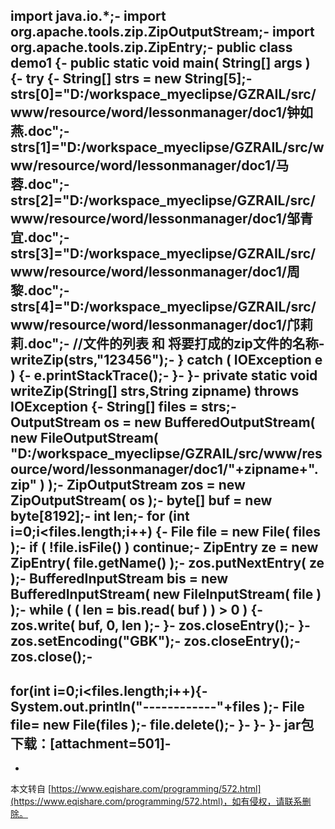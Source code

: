 import java.io.\*;-
import org.apache.tools.zip.ZipOutputStream;-
import org.apache.tools.zip.ZipEntry;-
public class demo1 {-
 public static void main( String\[\] args ) {-
 try {-
 String\[\] strs = new String\[5\];-
 strs\[0\]="D:/workspace\_myeclipse/GZRAIL/src/www/resource/word/lessonmanager/doc1/钟如燕.doc";-
 strs\[1\]="D:/workspace\_myeclipse/GZRAIL/src/www/resource/word/lessonmanager/doc1/马蓉.doc";-
 strs\[2\]="D:/workspace\_myeclipse/GZRAIL/src/www/resource/word/lessonmanager/doc1/邹青宜.doc";-
 strs\[3\]="D:/workspace\_myeclipse/GZRAIL/src/www/resource/word/lessonmanager/doc1/周黎.doc";-
 strs\[4\]="D:/workspace\_myeclipse/GZRAIL/src/www/resource/word/lessonmanager/doc1/邝莉莉.doc";-
 //文件的列表 和 将要打成的zip文件的名称-
 writeZip(strs,"123456");-
 } catch ( IOException e ) {-
 e.printStackTrace();-
 }-
 }-
 private static void writeZip(String\[\] strs,String zipname) throws IOException {-
 String\[\] files = strs;-
 OutputStream os = new BufferedOutputStream( new FileOutputStream( "D:/workspace\_myeclipse/GZRAIL/src/www/resource/word/lessonmanager/doc1/"+zipname+".zip" ) );-
 ZipOutputStream zos = new ZipOutputStream( os );-
 byte\[\] buf = new byte\[8192\];-
 int len;-
 for (int i=0;i<files.length;i++) {-
 File file = new File( files );-
 if ( !file.isFile() ) continue;-
 ZipEntry ze = new ZipEntry( file.getName() );-
 zos.putNextEntry( ze );-
 BufferedInputStream bis = new BufferedInputStream( new FileInputStream( file ) );-
 while ( ( len = bis.read( buf ) ) > 0 ) {-
 zos.write( buf, 0, len );-
 }-
 zos.closeEntry();-
 }-
 zos.setEncoding("GBK");-
 zos.closeEntry();-
 zos.close();-
-
 for(int i=0;i<files.length;i++){-
 System.out.println("------------"+files );-
 File file= new File(files );-
 file.delete();-
 }-
 }-
}-
jar包下载：\[attachment=501\]-
-

-

本文转自 [https://www.eqishare.com/programming/572.html](https://www.eqishare.com/programming/572.html)，如有侵权，请联系删除。